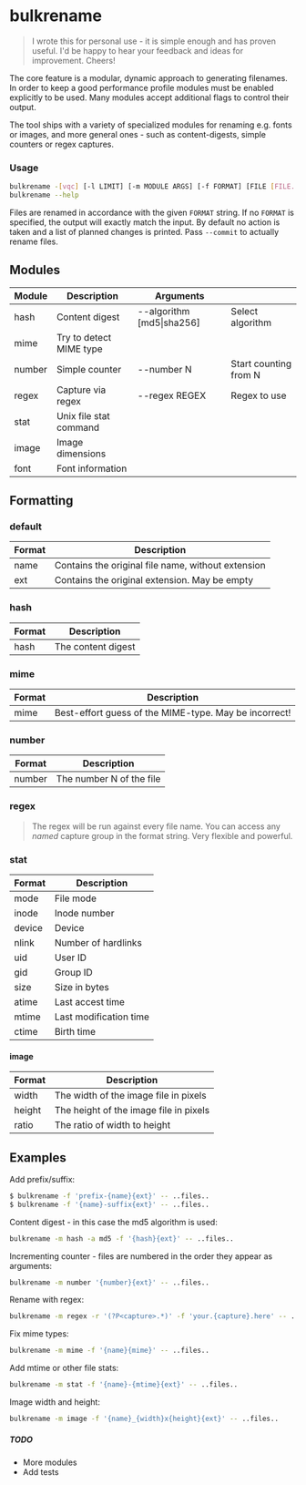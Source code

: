 # bulkrename

> I wrote this for personal use - it is simple enough and has proven useful. I'd be happy to hear your feedback and ideas for improvement. Cheers!

The core feature is a modular, dynamic approach to generating filenames. In order to keep a good performance profile modules must be enabled explicitly to be used. Many modules accept additional flags to control their output.

The tool ships with a variety of specialized modules for renaming e.g. fonts or images, and more general ones - such as content-digests, simple counters or regex captures.

### Usage

```sh
bulkrename -[vqc] [-l LIMIT] [-m MODULE ARGS] [-f FORMAT] [FILE [FILE..]]
bulkrename --help
```

Files are renamed in accordance with the given ``FORMAT`` string. If no ``FORMAT`` is specified, the output will exactly match the input. By default no action is taken and a list of planned changes is printed. Pass ``--commit`` to actually rename files.

## Modules

Module | Description | Arguments | &nbsp;
--- | --- | --- | ---
hash | Content digest |  --algorithm [md5\|sha256]   | Select algorithm
mime | Try to detect MIME type | |
number | Simple counter | --number N  | Start counting from N
regex  | Capture via regex | --regex REGEX  | Regex to use
stat | Unix file stat command | |
image | Image dimensions | |
font | Font information | |

## Formatting

### default

Format | Description
--- | ---
name | Contains the original file name, without extension
ext  | Contains the original extension. May be empty

### hash

Format | Description
--- | ---
hash | The content digest

### mime

Format | Description
--- | ---
mime | Best-effort guess of the MIME-type. May be incorrect!

### number

Format | Description
--- | ---
number | The number N of the file

### regex

> The regex will be run against every file name. You can access any *named* capture group in the format string. Very flexible and powerful.

### stat

Format | Description
--- | ---
mode | File mode
inode | Inode number
device | Device
nlink | Number of hardlinks
uid | User ID
gid | Group ID
size | Size in bytes
atime | Last accest time
mtime | Last modification time
ctime | Birth time

#### image

Format | Description
--- | ---
width | The width of the image file in pixels
height | The height of the image file in pixels
ratio | The ratio of width to height

## Examples

Add prefix/suffix:
```sh
$ bulkrename -f 'prefix-{name}{ext}' -- ..files..
$ bulkrename -f '{name}-suffix{ext}' -- ..files..
```
Content digest - in this case the md5 algorithm is used:
```sh
bulkrename -m hash -a md5 -f '{hash}{ext}' -- ..files..
```

Incrementing counter - files are numbered in the order they appear as arguments:
```sh
bulkrename -m number '{number}{ext}' -- ..files..
```

Rename with regex:
```sh
bulkrename -m regex -r '(?P<capture>.*)' -f 'your.{capture}.here' -- ..files..
```

Fix mime types:
```sh
bulkrename -m mime -f '{name}{mime}' -- ..files..
```

Add mtime or other file stats:
```sh
bulkrename -m stat -f '{name}-{mtime}{ext}' -- ..files..
```

Image width and height:
```sh
bulkrename -m image -f '{name}_{width}x{height}{ext}' -- ..files..
```

##### TODO
* More modules
* Add tests
